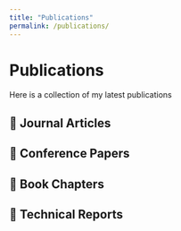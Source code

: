 ```yaml
---
title: "Publications"
permalink: /publications/
---
```


# Publications
Here is a collection of my latest publications

## 📘 Journal Articles

## 🎤 Conference Papers

## 📗 Book Chapters

## 📄 Technical Reports
